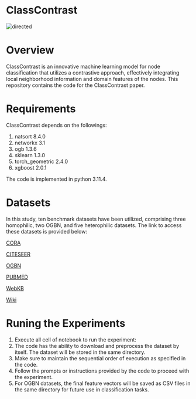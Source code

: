 # ClassContrast
![directed](https://github.com/class-contrast/NodeClassification/assets/133894660/d0bf0886-7ce0-406a-9622-b6fb93f53105) 


# Overview

ClassContrast is an innovative machine learning model for node classification that utilizes a contrastive approach, effectively integrating local neighborhood information and domain features of the nodes. This repository contains the code for the ClassContrast paper.
# Requirements
ClassContrast depends on the followings:
1. natsort 8.4.0
2. networkx 3.1
3. ogb 1.3.6
4. sklearn 1.3.0
5. torch_geometric 2.4.0
6. xgboost 2.0.1
   
The code is implemented in python 3.11.4. 
# Datasets
In this study,  ten benchmark datasets have been utilized, comprising three homophilic, two OGBN, and five heterophilic datasets. The link to access these datasets is provided below:

[CORA](https://linqs-data.soe.ucsc.edu/public/datasets/cora/cora.zip) 

[CITESEER](https://linqs-data.soe.ucsc.edu/public/datasets/citeseer-doc-classification/citeseer-doc-classification.zip)

[OGBN](https://ogb.stanford.edu/docs/nodeprop/)

[PUBMED](https://linqs-data.soe.ucsc.edu/public/datasets/pubmed-diabetes/pubmed-diabetes.zip)

[WebKB](https://github.com/bingzhewei/geom-gcn/tree/master/new_data)

[Wiki](https://github.com/benedekrozemberczki/MUSAE/tree/master/input)

# Runing the  Experiments
1. Execute all cell of notebook to run the experiment:
2. The code has the ability to download and preprocess the dataset by itself. The dataset will be stored in the same directory.
3. Make sure to maintain the sequential order of execution as specified in the code.
4. Follow the prompts or instructions provided by the code to proceed with the experiment.
5. For OGBN datasets, the final feature vectors will be saved as CSV files in the same directory for future use in classification tasks. 

